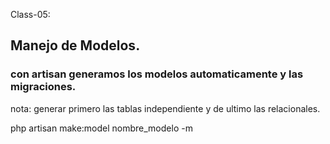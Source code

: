 Class-05:

## Manejo de Modelos.
### con artisan generamos los modelos automaticamente y las migraciones.
nota: generar primero las tablas independiente y de ultimo las relacionales.

php artisan make:model nombre_modelo -m
